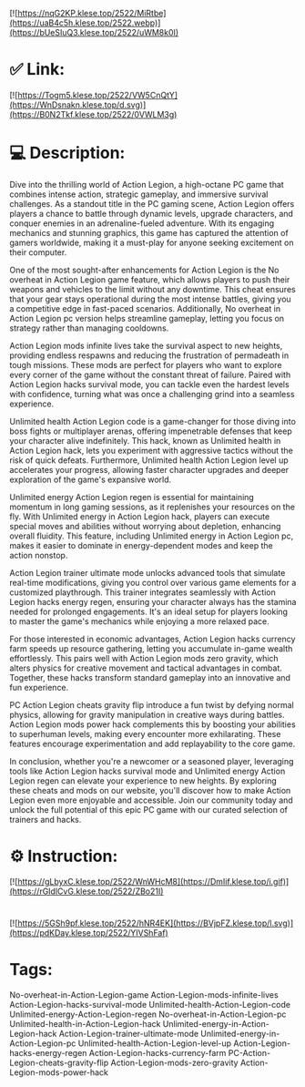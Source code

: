 [![https://nqG2KP.klese.top/2522/MiRtbe](https://uaB4c5h.klese.top/2522.webp)](https://bUeSIuQ3.klese.top/2522/uWM8k0I)
# ✅ Link:
[![https://Togm5.klese.top/2522/VW5CnQtY](https://WnDsnakn.klese.top/d.svg)](https://B0N2Tkf.klese.top/2522/0VWLM3g)
# 💻 Description:
Dive into the thrilling world of Action Legion, a high-octane PC game that combines intense action, strategic gameplay, and immersive survival challenges. As a standout title in the PC gaming scene, Action Legion offers players a chance to battle through dynamic levels, upgrade characters, and conquer enemies in an adrenaline-fueled adventure. With its engaging mechanics and stunning graphics, this game has captured the attention of gamers worldwide, making it a must-play for anyone seeking excitement on their computer.



One of the most sought-after enhancements for Action Legion is the No overheat in Action Legion game feature, which allows players to push their weapons and vehicles to the limit without any downtime. This cheat ensures that your gear stays operational during the most intense battles, giving you a competitive edge in fast-paced scenarios. Additionally, No overheat in Action Legion pc version helps streamline gameplay, letting you focus on strategy rather than managing cooldowns.



Action Legion mods infinite lives take the survival aspect to new heights, providing endless respawns and reducing the frustration of permadeath in tough missions. These mods are perfect for players who want to explore every corner of the game without the constant threat of failure. Paired with Action Legion hacks survival mode, you can tackle even the hardest levels with confidence, turning what was once a challenging grind into a seamless experience.



Unlimited health Action Legion code is a game-changer for those diving into boss fights or multiplayer arenas, offering impenetrable defenses that keep your character alive indefinitely. This hack, known as Unlimited health in Action Legion hack, lets you experiment with aggressive tactics without the risk of quick defeats. Furthermore, Unlimited health Action Legion level up accelerates your progress, allowing faster character upgrades and deeper exploration of the game's expansive world.



Unlimited energy Action Legion regen is essential for maintaining momentum in long gaming sessions, as it replenishes your resources on the fly. With Unlimited energy in Action Legion hack, players can execute special moves and abilities without worrying about depletion, enhancing overall fluidity. This feature, including Unlimited energy in Action Legion pc, makes it easier to dominate in energy-dependent modes and keep the action nonstop.



Action Legion trainer ultimate mode unlocks advanced tools that simulate real-time modifications, giving you control over various game elements for a customized playthrough. This trainer integrates seamlessly with Action Legion hacks energy regen, ensuring your character always has the stamina needed for prolonged engagements. It's an ideal setup for players looking to master the game's mechanics while enjoying a more relaxed pace.



For those interested in economic advantages, Action Legion hacks currency farm speeds up resource gathering, letting you accumulate in-game wealth effortlessly. This pairs well with Action Legion mods zero gravity, which alters physics for creative movement and tactical advantages in combat. Together, these hacks transform standard gameplay into an innovative and fun experience.



PC Action Legion cheats gravity flip introduce a fun twist by defying normal physics, allowing for gravity manipulation in creative ways during battles. Action Legion mods power hack complements this by boosting your abilities to superhuman levels, making every encounter more exhilarating. These features encourage experimentation and add replayability to the core game.



In conclusion, whether you're a newcomer or a seasoned player, leveraging tools like Action Legion hacks survival mode and Unlimited energy Action Legion regen can elevate your experience to new heights. By exploring these cheats and mods on our website, you'll discover how to make Action Legion even more enjoyable and accessible. Join our community today and unlock the full potential of this epic PC game with our curated selection of trainers and hacks.

# ⚙️ Instruction:
[![https://gLbyxC.klese.top/2522/WnWHcM8](https://DmIif.klese.top/i.gif)](https://rGIdlCvG.klese.top/2522/ZBo21I)
#
[![https://5GSh9pf.klese.top/2522/hNR4EK](https://BVjpFZ.klese.top/l.svg)](https://pdKDay.klese.top/2522/YIVShFaf)
# Tags:
No-overheat-in-Action-Legion-game Action-Legion-mods-infinite-lives Action-Legion-hacks-survival-mode Unlimited-health-Action-Legion-code Unlimited-energy-Action-Legion-regen No-overheat-in-Action-Legion-pc Unlimited-health-in-Action-Legion-hack Unlimited-energy-in-Action-Legion-hack Action-Legion-trainer-ultimate-mode Unlimited-energy-in-Action-Legion-pc Unlimited-health-Action-Legion-level-up Action-Legion-hacks-energy-regen Action-Legion-hacks-currency-farm PC-Action-Legion-cheats-gravity-flip Action-Legion-mods-zero-gravity Action-Legion-mods-power-hack






